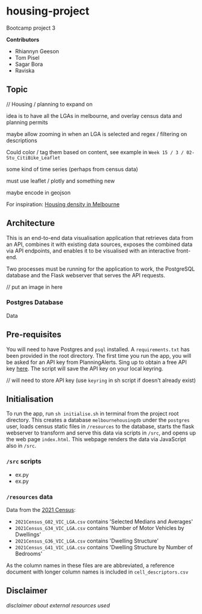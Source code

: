 # housing-project


Bootcamp project 3 

**Contributors**

- Rhiannyn Geeson
- Tom Pisel
- Sagar Bora
- Raviska

## Topic 

// Housing / planning to expand on

idea is to have all the LGAs in melbourne, and overlay census data and planning permits

maybe allow zooming in when an LGA is selected and regex / filtering on descriptions

Could color / tag them based on content, see example in `Week 15 / 3 / 02-Stu_CitiBike_Leaflet`

some kind of time series (perhaps from census data)

must use leaflet / plotly and something new 

maybe encode in geojson


For inspiration: [Housing density in Melbourne](https://chartingtransport.com/2023/06/10/how-is-population-density-changing-in-australian-cities-2023-update/)

## Architecture

This is an end-to-end data visualisation application that retrieves data from an API, combines it with existing data sources, exposes the combined data via API endpoints, and enables it to be visualised with an interactive front-end.

Two processes must be running for the application to work, the PostgreSQL database and the Flask webserver that serves the API requests.


// put an image in here 


### Postgres Database

Data


## Pre-requisites

You will need to have Postgres and `psql` installed. A `requirements.txt` has been provided in the root directory. The first time you run the app, you will be asked for an API key from PlanningAlerts. Sing up to obtain a free API key [here](https://www.planningalerts.org.au/api/howto). The script will save the API key on your local keyring.



// will need to store API key (use `keyring` in sh script if doesn't already exist)



## Initialisation

To run the app, run `sh initialise.sh` in terminal from the project root directory. This creates a database `melbournehousingdb` under the `postgres` user, loads census static files in `/resources` to the database, starts the flask webserver to transform and serve this data via scripts in `/src`, and opens up the web page `index.html`. This webpage renders the data via JavaScript also in `/src`.

### `/src` scripts

- ex.py
- ex.py 


### `/resources` data

Data from the [2021 Census](https://www.abs.gov.au/census/find-census-data/datapacks?release=2021&product=GCP&geography=LGA&header=S):

- `2021Census_G02_VIC_LGA.csv` contains 'Selected Medians and Averages'
- `2021Census_G34_VIC_LGA.csv` contains 'Number of Motor Vehicles by Dwellings'
- `2021Census_G36_VIC_LGA.csv` contains 'Dwelling Structure'
- `2021Census_G41_VIC_LGA.csv` contains 'Dwelling Structure by Number of Bedrooms'

As the column names in these files are are abbreviated, a reference document with longer column names is included in `cell_descriptors.csv`

## Disclaimer

_disclaimer about external resources used_


